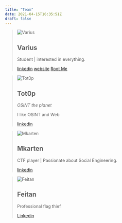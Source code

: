 ```yaml
---
title: "Team"
date: 2021-04-15T16:35:51Z
draft: false
---
```


> ![Varius](https://i.ibb.co/XS4rd12/Killua.gif)
> ## Varius
>
> Student | interested in everything.
>
> [linkedin](https://www.linkedin.com/in/guillaume-dupuy/) [website](https://guillaumedupuy.fr/) [Root Me](https://www.root-me.org/Varius-719910)

> ![Tot0p](https://i.ibb.co/pzyNsWS/totop.png)
> ## Tot0p
> *OSINT the planet*
>
> I like OSINT and Web
>
> [linkedin](https://www.linkedin.com/in/thomas-lemaitre78/)

> ![Mkarten](https://i.ibb.co/kyJgtB6/mkarten.png)
> ## Mkarten
>
> CTF player | Passionate about Social Engineering.
>
> [linkedin](https://www.linkedin.com/in/lucamorgado/)

> ![Feitan](https://i.ibb.co/CJd5QV5/feitan.png)
> ## Feitan
> 
> Professional flag thief
>
> [Linkedin](https://www.linkedin.com/in/charles-fisman/)